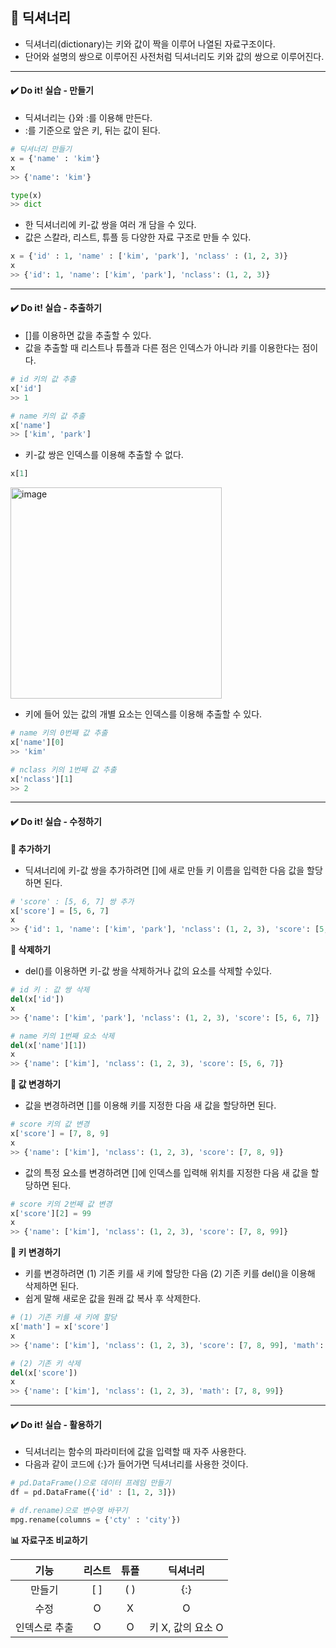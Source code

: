 ## 📌 딕셔너리
- 딕셔너리(dictionary)는 키와 값이 짝을 이루어 나열된 자료구조이다.
- 단어와 설명의 쌍으로 이루어진 사전처럼 딕셔너리도 키와 값의 쌍으로 이루어진다.


-------
#### ✔️ Do it! 실습 - 만들기
- 딕셔너리는 {}와 :를 이용해 만든다.
- :를 기준으로 앞은 키, 뒤는 값이 된다.

```python
# 딕셔너리 만들기
x = {'name' : 'kim'}
x
>> {'name': 'kim'}
```

```python
type(x)
>> dict
```

- 한 딕셔너리에 키-값 쌍을 여러 개 담을 수 있다.
- 값은 스칼라, 리스트, 튜플 등 다양한 자료 구조로 만들 수 있다.

```python
x = {'id' : 1, 'name' : ['kim', 'park'], 'nclass' : (1, 2, 3)}
x
>> {'id': 1, 'name': ['kim', 'park'], 'nclass': (1, 2, 3)}
```

-------
#### ✔️ Do it! 실습 - 추출하기
- []를 이용하면 값을 추출할 수 있다.
- 값을 추출할 때 리스트나 튜플과 다른 점은 인덱스가 아니라 키를 이용한다는 점이다.

```python
# id 키의 값 추출
x['id']
>> 1
```

```python
# name 키의 값 추출
x['name']
>> ['kim', 'park']
```

- 키-값 쌍은 인덱스를 이용해 추출할 수 없다.
```python
x[1]
```
<img width="338" alt="image" src="https://github.com/sm9199/Python_Data_Analysis_Study/assets/128019851/6f76f6b8-6673-4075-8572-7f2ca3972fc6">

- 키에 들어 있는 값의 개별 요소는 인덱스를 이용해 추출할 수 있다.

```python
# name 키의 0번째 값 추출
x['name'][0]
>> 'kim'
```


```python
# nclass 키의 1번째 값 추출
x['nclass'][1]
>> 2
```

-------
#### ✔️ Do it! 실습 - 수정하기

**🧭 추가하기**
- 딕셔너리에 키-값 쌍을 추가하려면 []에 새로 만들 키 이름을 입력한 다음 값을 할당하면 된다.

```python
# 'score' : [5, 6, 7] 쌍 추가
x['score'] = [5, 6, 7]
x
>> {'id': 1, 'name': ['kim', 'park'], 'nclass': (1, 2, 3), 'score': [5, 6, 7]}
```

**🧭 삭제하기**
- del()를 이용하면 키-값 쌍을 삭제하거나 값의 요소를 삭제할 수있다.

```python
# id 키 : 값 쌍 삭제
del(x['id'])
x
>> {'name': ['kim', 'park'], 'nclass': (1, 2, 3), 'score': [5, 6, 7]}
```
```python
# name 키의 1번째 요소 삭제
del(x['name'][1])
x
>> {'name': ['kim'], 'nclass': (1, 2, 3), 'score': [5, 6, 7]}
```

**🧭 값 변경하기**
- 값을 변경하려면 []를 이용해 키를 지정한 다음 새 값을 할당하면 된다.

```python
# score 키의 값 변경
x['score'] = [7, 8, 9]
x
>> {'name': ['kim'], 'nclass': (1, 2, 3), 'score': [7, 8, 9]}
```
- 값의 특정 요소를 변경하려면 []에 인덱스를 입력해 위치를 지정한 다음 새 값을 할당하면 된다.

```python
# score 키의 2번째 값 변경
x['score'][2] = 99
x
>> {'name': ['kim'], 'nclass': (1, 2, 3), 'score': [7, 8, 99]}
```

**🧭 키 변경하기**
- 키를 변경하려면 (1) 기존 키를 새 키에 할당한 다음 (2) 기존 키를 del()을 이용해 삭제하면 된다.
- 쉽게 말해 새로운 값을 원래 값 복사 후 삭제한다.

```python
# (1) 기존 키를 새 키에 할당
x['math'] = x['score']
x
>> {'name': ['kim'], 'nclass': (1, 2, 3), 'score': [7, 8, 99], 'math': [7, 8, 99]}
```

```python
# (2) 기존 키 삭제
del(x['score'])
x
>> {'name': ['kim'], 'nclass': (1, 2, 3), 'math': [7, 8, 99]}
```
-------
#### ✔️ Do it! 실습 - 활용하기
- 딕셔너리는 함수의 파라미터에 값을 입력할 때 자주 사용한다.
- 다음과 같이 코드에 {:}가 들어가면 딕셔너리를 사용한 것이다.

```python
# pd.DataFrame()으로 데이터 프레임 만들기
df = pd.DataFrame({'id' : [1, 2, 3]})

# df.rename)으로 변수명 바꾸기
mpg.rename(columns = {'cty' : 'city'})
```

**📊 자료구조 비교하기**

|기능|리스트|튜플|딕셔너리|
|:---:|:---:|:---:|:---:|
|만들기|[ ]|( )|{:}|
|수정|O|X|O|
|인덱스로 추출|O|O|키 X, 값의 요소 O|
